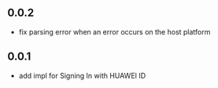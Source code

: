 ## 0.0.2

* fix parsing error when an error occurs on the host platform

## 0.0.1

* add impl for Signing In with HUAWEI ID

